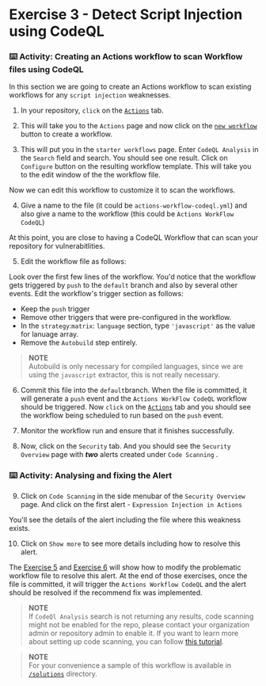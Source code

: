 # Exercise 3 - Detect Script Injection using CodeQL
### :keyboard: Activity: Creating an Actions workflow to scan Workflow files using CodeQL
In this section we are going to create an Actions workflow to scan existing workflows for any `script injection` weaknesses.

1. In your repository, `click` on the [`Actions`](../../../actions) tab.

2. This will take you to the `Actions` page and now click on the [`new workflow`](../../../actions/new) button to create a workflow.

3. This will put you in the `starter workflows` page. Enter `CodeQL Analysis` in the `Search` field and search. 
You should see one result. Click on `Configure` button on the resulting workflow template. This will take you to the edit window of the the workflow file.

Now we can edit this workflow to customize it to scan the workflows.

4. Give a name to the file (it could be `actions-workflow-codeql.yml`) and also give a name to the workflow (this could be `Actions WorkFlow CodeQL`)

At this point, you are close to having a CodeQL Workflow that can scan your repository for vulnerabitlities. 

5. Edit the workflow file as follows:
   
Look over the first few lines of the workflow. You'd notice that the workflow gets triggered by `push` to the `default` branch and also by several other events.
Edit the workflow's trigger section as follows:
  - Keep the `push` trigger
  - Remove other triggers that were pre-configured in the workflow. 
  - In the `strategy`:`matrix`: `language` section, type `'javascript'` as the value for lanuage array.
  - Remove the `Autobuild` step entirely.  
  
  > **NOTE**  
  > Autobuild is only necessary for compiled languages, since we are using the `javascript` extractor, this is not really necessary.

6. Commit this file into the `default`branch.
When the file is committed, it will generate a `push` event and the `Actions WorkFlow CodeQL` workflow should be triggered. Now `click` on the [`Actions`](../../actions) tab and you should see the workflow being scheduled to run based on the `push` event. 

7. Monitor the workflow run and ensure that it finishes successfully.

8. Now, click on the `Security` tab. And you should see the `Security Overview` page with _**two**_ alerts created under `Code Scanning` .

### :keyboard: Activity: Analysing and fixing the Alert
9. Click on `Code Scanning` in the side menubar of the `Security Overview` page. And click on the first alert - `Expression Injection in Actions`

You'll see the details of the alert including the file where this weakness exists.

10. Click on `Show more` to see more details including how to resolve this alert.

The [Exercise 5](../exercises/exercise-5.md) and [Exercise 6](../exercises/exercise-6.md) will show how to modify the problematic workflow file to resolve this alert. At the end of those exercises, once the file is committed, it will trigger the `Actions Workflow CodeQL` and the alert should be resolved if the recommend fix was implemented.

> **NOTE**  
> If `CodeQl Analysis` search is not returning any results, code scanning might not be enabled for the repo, please contact your organization admin or repository admin to enable it. If you want to learn more about setting up code scanning, you can follow [this tutorial](https://learn.microsoft.com/en-us/training/modules/configure-code-scanning/2-what-code-scanning).

> **NOTE**    
> For your convenience a sample of this workflow is available in [`/solutions`](/solutions) directory.
